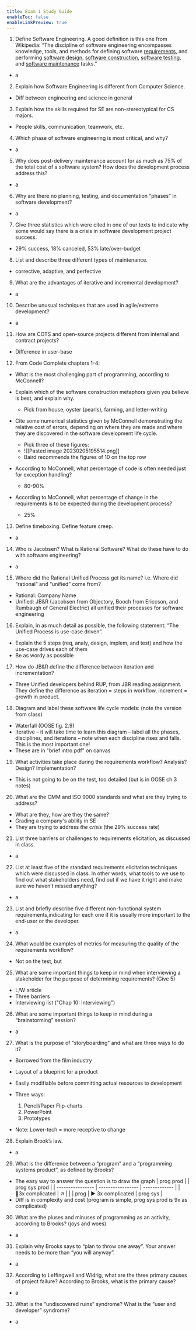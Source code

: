 ```yaml
---
title: Exam 1 Study Guide
enableToc: false
enableLinkPreview: true
---
```


1. Define Software Engineering. A good definition is this one from Wikipedia: “The discipline of software engineering encompasses knowledge, tools, and methods for defining software [requirements](http://www.reference.com/browse/wiki/Requirements "http://www.reference.com/browse/wiki/Requirements"), and performing [software design](http://www.reference.com/browse/wiki/Software_design "http://www.reference.com/browse/wiki/Software_design"), [software construction](http://www.reference.com/browse/wiki/Computer_programming "http://www.reference.com/browse/wiki/Computer_programming"), [software testing](http://www.reference.com/browse/wiki/Software_testing "http://www.reference.com/browse/wiki/Software_testing"), and [software maintenance](http://www.reference.com/browse/wiki/Software_maintenance "http://www.reference.com/browse/wiki/Software_maintenance") tasks.”
   
- a

2. Explain how Software Engineering is different from Computer Science.  
- Diff between engineering and science in general
3. Explain how the skills required for SE are non-stereotypical for CS majors.  
- People skills, communication, teamwork, etc.
4. Which phase of software engineering is most critical, and why?  
- a
5. Why does post-delivery maintenance account for as much as 75% of the total cost of a software system? How does the development process address this?  
- a
6. Why are there no planning, testing, and documentation “phases” in software development?  
- a
7. Give three statistics which were cited in one of our texts to indicate why some would say there is a crisis in software development project success.
- 29% success, 18% canceled, 53% late/over-budget
8. List and describe three different types of maintenance.  
- corrective, adaptive, and perfective
9. What are the advantages of iterative and incremental development?  
- a
10. Describe unusual techniques that are used in agile/extreme development?  
- a
11. How are COTS and open-source projects different from internal and contract projects?  
- Difference in user-base

12. From Code Complete chapters 1-4:

- What is the most challenging part of programming, according to McConnell?
- Explain which of the software construction metaphors given you believe is best, and explain why.
	- Pick from house, oyster (pearls), farming, and letter-writing
- Cite some numerical statistics given by McConnell demonstrating the relative cost of errors, depending on where they are made and where they are discovered in the software development life cycle.
	- Pick three of these figures:
	- ![[Pasted image 20230205195514.png]]
	- Baird recommends the figures of 10 on the top row

- According to McConnell, what percentage of code is often needed just for exception handling?
	- 80-90%
- According to McConnell, what percentage of change in the requirements is to be expected during the development process?
	- 25%
13. Define timeboxing. Define feature creep.  
    
- a
      
14. Who is Jacobsen? What is Rational Software? What do these have to do with software engineering?  
- a
15. Where did the Rational Unified Process get its name? i.e. Where did “rational” and “unified” come from?  

- Rational: Company Name
- Unified: JB&R (Jacobsen from Objectory, Booch from Ericcson, and Rumbaugh of General Electric) all unified their processes for software engineering

16. Explain, in as much detail as possible, the following statement: “The Unified Process is use-case driven”.  
    
- Explain the 5 steps (req, analy, design, implem, and test) and how the use-case drives each of them
- Be as wordy as possible

17. How do JB&R define the difference between iteration and incrementation?
    
- Three Unified developers behind RUP, from JBR reading assignment. They define the difference as iteration = steps in workflow, increment = growth in product.

18. Diagram and label these software life cycle models: (note the version from class)  
    
- Waterfall (OOSE fig. 2.9)
- Iterative – it will take time to learn this diagram – label all the phases, disciplines, and iterations – note when each discipline rises and falls. This is the most important one!  
- These are in "brief intro.pdf" on canvas

19. What activities take place during the requirements workflow? Analysis? Design? Implementation?  
- This is not going to be on the test, too detailed (but is in OOSE ch 3 notes)
20. What are the CMM and ISO 9000 standards and what are they trying to address?

- What are they, how are they the same?
- Grading a company's ability in SE
- They are trying to address *the crisis* (the 29% success rate)

21. List three barriers or challenges to requirements elicitation, as discussed in class.
- a
22. List at least five of the standard requirements elicitation techniques which were discussed in class. In other words, what tools to we use to find out what stakeholders need, find out if we have it right and make sure we haven’t missed anything?  
- a
23. List and briefly describe five different non-functional system requirements,indicating for each one if it is usually more important to the end-user or the developer.  
- a
24. What would be examples of metrics for measuring the quality of the requirements workflow?  
- Not on the test, but 
25. What are some important things to keep in mind when interviewing a stakeholder for the purpose of determining requirements? (Give 5)  

- L/W article
- Three barriers
- Interviewing list ("Chap 10: Interviewing") 

26. What are some important things to keep in mind during a “brainstorming” session?  
- a
27. What is the purpose of “storyboarding” and what are three ways to do it?
    
- Borrowed from the film industry
- Layout of a blueprint for a product
- Easily modifiable before committing actual resources to development
- Three ways:

	1. Pencil/Paper Flip-charts
	2. PowerPoint
	3. Prototypes	    
- Note: Lower-tech = more receptive to change
	    

28. Explain Brook’s law.  
- a
29. What is the difference between a “program” and a “programming systems product”, as defined by Brooks?  

- The easy way to answer the question is to draw the graph
| prog prod        |                   | prog sys prod | 
| ---------------- | ----------------- | ------------- |
| 🔼3x complicated | ↗️                |               |
| prog             | ▶️ 3x complicated | prog sys      |
- Diff is in complexity and cost (program is simple, prog sys prod is 9x as complicated)

30. What are the pluses and minuses of programming as an activity, according to Brooks? (joys and woes)  
- a
31. Explain why Brooks says to “plan to throw one away”. Your answer needs to be more than “you will anyway”.  
- a
32. According to Leffingwell and Widrig, what are the three primary causes of project failure? According to Brooks, what is the primary cause?  
- a
33. What is the “undiscovered ruins” syndrome? What is the “user and developer” syndrome?
- a
